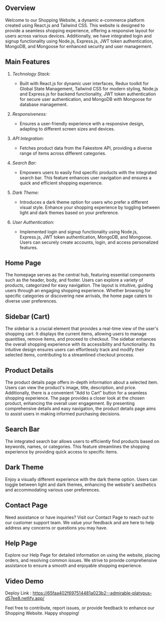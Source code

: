 ## Overview

Welcome to our Shopping Website, a dynamic e-commerce platform created using React.js and Tailwind CSS. This website is designed to provide a seamless shopping experience, offering a responsive layout for users across various devices. Additionally, we have integrated login and signup functionality using Node.js, Express.js, JWT token authentication, MongoDB, and Mongoose for enhanced security and user management.

## Main Features

1. *Technology Stack:*
   - Built with React.js for dynamic user interfaces, Redux toolkit for Global State Management, Tailwind CSS for modern styling, Node.js and Express.js for backend functionality, JWT token authentication for secure user authentication, and MongoDB with Mongoose for database management.

2. *Responsiveness:*
   - Ensures a user-friendly experience with a responsive design, adapting to different screen sizes and devices.

3. *API Integration:*
   - Fetches product data from the Fakestore API, providing a diverse range of items across different categories.

4. *Search Bar:*
   - Empowers users to easily find specific products with the integrated search bar. This feature enhances user navigation and ensures a quick and efficient shopping experience.

5. *Dark Theme:*
   - Introduces a dark theme option for users who prefer a different visual style. Enhance your shopping experience by toggling between light and dark themes based on your preference.

6. *User Authentication:*
   - Implemented login and signup functionality using Node.js, Express.js, JWT token authentication, MongoDB, and Mongoose. Users can securely create accounts, login, and access personalized features.

## Home Page

The homepage serves as the central hub, featuring essential components such as the header, body, and footer. Users can explore a variety of products, categorized for easy navigation. The layout is intuitive, guiding users through an engaging shopping experience. Whether browsing for specific categories or discovering new arrivals, the home page caters to diverse user preferences.

## Sidebar (Cart)

The sidebar is a crucial element that provides a real-time view of the user's shopping cart. It displays the current items, allowing users to manage quantities, remove items, and proceed to checkout. The sidebar enhances the overall shopping experience with its accessibility and functionality. Its intuitive design ensures users can effortlessly track and modify their selected items, contributing to a streamlined checkout process.

## Product Details

The product details page offers in-depth information about a selected item. Users can view the product's image, title, description, and price. Additionally, there is a convenient "Add to Cart" button for a seamless shopping experience. The page provides a closer look at the chosen product, enhancing the overall user engagement. By presenting comprehensive details and easy navigation, the product details page aims to assist users in making informed purchasing decisions.

## Search Bar

The integrated search bar allows users to efficiently find products based on keywords, names, or categories. This feature streamlines the shopping experience by providing quick access to specific items.

## Dark Theme

Enjoy a visually different experience with the dark theme option. Users can toggle between light and dark themes, enhancing the website's aesthetics and accommodating various user preferences.

## Contact Page

Need assistance or have inquiries? Visit our Contact Page to reach out to our customer support team. We value your feedback and are here to help address any concerns or questions you may have.

## Help Page

Explore our Help Page for detailed information on using the website, placing orders, and resolving common issues. We strive to provide comprehensive assistance to ensure a smooth and enjoyable shopping experience.

## Video Demo

Deploy Link : https://65faa402f697514481a023b2--admirable-platypus-d57ee8.netlify.app/

Feel free to contribute, report issues, or provide feedback to enhance our Shopping Website. Happy shopping!